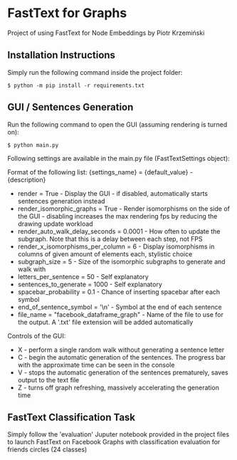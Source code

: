 # FastText for Graphs
Project of using FastText for Node Embeddings by Piotr Krzemiński

## Installation Instructions
Simply run the following command inside the project folder:

    $ python -m pip install -r requirements.txt

## GUI / Sentences Generation

Run the following command to open the GUI (assuming rendering is turned on):

    $ python main.py
Following settings are available in the main.py file (FastTextSettings object):

Format of the following list: {settings_name} = {default_value} - {description}
 - render = True - Display the GUI - if disabled, automatically starts sentences generation instead
 - render_isomorphic_graphs = True - Render isomorphisms on the side of the GUI - disabling increases the max rendering fps by reducing the drawing update workload
 - render_auto_walk_delay_seconds = 0.0001 - How often to update the subgraph. Note that this is a delay between each step, not FPS
 - render_x_isomorphisms_per_column = 6 - Display isomorphisms in columns of given amount of elements each, stylistic choice
 - subgraph_size = 5 - Size of the isomorphic subgraphs to generate and walk with
 - letters_per_sentence = 50 - Self explanatory
 - sentences_to_generate = 1000 - Self explanatory
 - spacebar_probability = 0.1 - Chance of inserting spacebar after each symbol
 - end_of_sentence_symbol = '\n' -  Symbol at the end of each sentence
 - file_name = "facebook_dataframe_graph" - Name of the file to use for the output. A '.txt' file extension will be added automatically

Controls of the GUI:

 - X - perform a single random walk without generating a sentence letter
 - C - begin the automatic generation of the sentences. The progress bar with the approximate time can be seen in the console
 - V - stops the automatic generation of the sentences prematurely, saves output to the text file
 - Z - turns off graph refreshing, massively accelerating the generation time

## FastText Classification Task
Simply follow the 'evaluation' Juputer notebook provided in the project files to launch FastText on Facebook Graphs with classification evaluation for friends circles (24 classes)